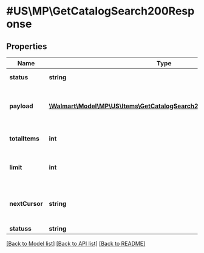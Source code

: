 # #US\MP\GetCatalogSearch200Response

## Properties

Name | Type | Description | Notes
------------ | ------------- | ------------- | -------------
**status** | **string** | Response Status | [optional]
**payload** | [**\Walmart\Model\MP\US\Items\GetCatalogSearch200ResponsePayloadInner[]**](GetCatalogSearch200ResponsePayloadInner.md) | Items included in the response list | [optional]
**totalItems** | **int** | Total items for the query | [optional]
**limit** | **int** | Number of items shown in this page | [optional]
**nextCursor** | **string** | Used for pagination to fetch the next set of items | [optional]
**statuss** | **string** |  | [optional]


[[Back to Model list]](../) [[Back to API list]](../../Api/US/MP) [[Back to README]](../../README.md)

